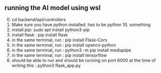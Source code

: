## running the AI model using wsl
0) cd backend/api/controllers
1) Make sure you have python installed. has to be python 10. something
2) install pip: sudo apt install python3-pip
3) install flask : pip install flask
4) in the same terminal, run : pip install Flask-Cors
5) in the same terminal, run : pip install opencv-python
6) in the same terminal, run : python3 -m pip install mediapipe
7) in the same terminal, run : pip install tensorflow
8) should be able to run and should be running on port 6000 at the time of writing this : python3 flask_app.py
